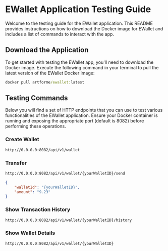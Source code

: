
# EWallet Application Testing Guide

Welcome to the testing guide for the EWallet application. This README provides instructions on how to download the Docker image for EWallet and includes a list of commands to interact with the app.

## Download the Application

To get started with testing the EWallet app, you'll need to download the Docker image. Execute the following command in your terminal to pull the latest version of the EWallet Docker image:

```cmd
docker pull artforme/ewallet:latest
```

## Testing Commands

Below you will find a set of HTTP endpoints that you can use to test various functionalities of the EWallet application. Ensure your Docker container is running and exposing the appropriate port (default is 8082) before performing these operations.

### Create Wallet

```cmd
http://0.0.0.0:8082/api/v1/wallet
```
### Transfer

```cmd
http://0.0.0.0:8082/api/v1/wallet/{yourWalletID}/send
```
```JSON
{
    "walletId": "{yourWalletID}",
    "amount": "9.23"
}
```
### Show Transaction History

```cmd
http://0.0.0.0:8082/api/v1/wallet/{yourWalletID}/history
```
### Show Wallet Details

```cmd
http://0.0.0.0:8082/api/v1/wallet/{yourWalletID}
```
